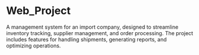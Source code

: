 # Web_Project
A management system for an import company, designed to streamline inventory tracking, supplier management, and order processing. The project includes features for handling shipments, generating reports, and optimizing operations.
